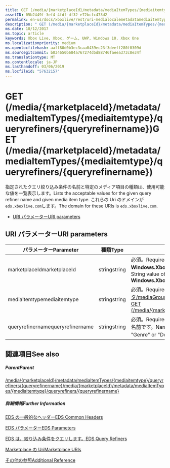 ```yaml
---
title: GET (/media/{marketplaceId}/metadata/mediaItemTypes/{mediaitemtype}/queryrefiners/{queryrefinername})
assetID: 05b2449f-3ef4-4fdf-df32-e72bcfc473d2
permalink: en-us/docs/xboxlive/rest/uri-medialocalemetadatamediaitemtypequeryrefinersqueryrefinernameget.html
description: " GET (/media/{marketplaceId}/metadata/mediaItemTypes/{mediaitemtype}/queryrefiners/{queryrefinername})"
ms.date: 10/12/2017
ms.topic: article
keywords: Xbox Live, Xbox, ゲーム, UWP, Windows 10, Xbox One
ms.localizationpriority: medium
ms.openlocfilehash: aaff80d0b3ec3caa0439ec23f3deeff280f0309d
ms.sourcegitcommit: b034650b684a767274d5d88746faeea373c8e34f
ms.translationtype: MT
ms.contentlocale: ja-JP
ms.lasthandoff: 03/06/2019
ms.locfileid: "57632157"
---
```

# <a name="get-mediamarketplaceidmetadatamediaitemtypesmediaitemtypequeryrefinersqueryrefinername"></a><span data-ttu-id="8462f-104">GET (/media/{marketplaceId}/metadata/mediaItemTypes/{mediaitemtype}/queryrefiners/{queryrefinername})</span><span class="sxs-lookup"><span data-stu-id="8462f-104">GET (/media/{marketplaceId}/metadata/mediaItemTypes/{mediaitemtype}/queryrefiners/{queryrefinername})</span></span>
<span data-ttu-id="8462f-105">指定されたクエリ絞り込み条件の名前と特定のメディア項目の種類は、使用可能な値を一覧表示します。</span><span class="sxs-lookup"><span data-stu-id="8462f-105">Lists the acceptable values for the given query refiner name and given media item type.</span></span> <span data-ttu-id="8462f-106">これらの Uri のドメインが`eds.xboxlive.com`します。</span><span class="sxs-lookup"><span data-stu-id="8462f-106">The domain for these URIs is `eds.xboxlive.com`.</span></span>
 
  * [<span data-ttu-id="8462f-107">URI パラメーター</span><span class="sxs-lookup"><span data-stu-id="8462f-107">URI parameters</span></span>](#ID4EV)
 
<a id="ID4EV"></a>

 
## <a name="uri-parameters"></a><span data-ttu-id="8462f-108">URI パラメーター</span><span class="sxs-lookup"><span data-stu-id="8462f-108">URI parameters</span></span>
 
| <span data-ttu-id="8462f-109">パラメーター</span><span class="sxs-lookup"><span data-stu-id="8462f-109">Parameter</span></span>| <span data-ttu-id="8462f-110">種類</span><span class="sxs-lookup"><span data-stu-id="8462f-110">Type</span></span>| <span data-ttu-id="8462f-111">説明</span><span class="sxs-lookup"><span data-stu-id="8462f-111">Description</span></span>| 
| --- | --- | --- | 
| <span data-ttu-id="8462f-112">marketplaceId</span><span class="sxs-lookup"><span data-stu-id="8462f-112">marketplaceId</span></span>| <span data-ttu-id="8462f-113">string</span><span class="sxs-lookup"><span data-stu-id="8462f-113">string</span></span>| <span data-ttu-id="8462f-114">必須。</span><span class="sxs-lookup"><span data-stu-id="8462f-114">Required.</span></span> <span data-ttu-id="8462f-115">文字列から取得した値、 <b>Windows.Xbox.ApplicationModel.Store.Configuration.MarketplaceId</b>します。</span><span class="sxs-lookup"><span data-stu-id="8462f-115">String value obtained from the <b>Windows.Xbox.ApplicationModel.Store.Configuration.MarketplaceId</b>.</span></span>| 
| <span data-ttu-id="8462f-116">mediaitemtype</span><span class="sxs-lookup"><span data-stu-id="8462f-116">mediaitemtype</span></span>| <span data-ttu-id="8462f-117">string</span><span class="sxs-lookup"><span data-stu-id="8462f-117">string</span></span>| <span data-ttu-id="8462f-118">必須。</span><span class="sxs-lookup"><span data-stu-id="8462f-118">Required.</span></span> <span data-ttu-id="8462f-119">値の 1 つ[取得 (/media/{marketplaceId}/メタデータ/mediaGroups/{mediagroup}/mediaItemTypes)](uri-medialocalemetadatamediagroupsmediaitemtypesget.md)します。</span><span class="sxs-lookup"><span data-stu-id="8462f-119">One of the values from [GET (/media/{marketplaceId}/metadata/mediaGroups/{mediagroup}/mediaItemTypes)](uri-medialocalemetadatamediagroupsmediaitemtypesget.md).</span></span>| 
| <span data-ttu-id="8462f-120">queryrefinername</span><span class="sxs-lookup"><span data-stu-id="8462f-120">queryrefinername</span></span>| <span data-ttu-id="8462f-121">string</span><span class="sxs-lookup"><span data-stu-id="8462f-121">string</span></span>| <span data-ttu-id="8462f-122">必須。</span><span class="sxs-lookup"><span data-stu-id="8462f-122">Required.</span></span> <span data-ttu-id="8462f-123">値が必要か、"Genre"または「10 年」など、クエリ絞り込み条件の名前です。</span><span class="sxs-lookup"><span data-stu-id="8462f-123">Name of the query refiner for which values are needed, such as "Genre" or "Decade".</span></span> <span data-ttu-id="8462f-124">QueryRefiners を参照してください。</span><span class="sxs-lookup"><span data-stu-id="8462f-124">See QueryRefiners.</span></span>| 
  
<a id="ID4EAB"></a>

 
## <a name="see-also"></a><span data-ttu-id="8462f-125">関連項目</span><span class="sxs-lookup"><span data-stu-id="8462f-125">See also</span></span>
 
<a id="ID4ECB"></a>

 
##### <a name="parent"></a><span data-ttu-id="8462f-126">Parent</span><span class="sxs-lookup"><span data-stu-id="8462f-126">Parent</span></span> 

[<span data-ttu-id="8462f-127">/media/{marketplaceId}/metadata/mediaItemTypes/{mediaitemtype}/queryrefiners/{queryrefinername}</span><span class="sxs-lookup"><span data-stu-id="8462f-127">/media/{marketplaceId}/metadata/mediaItemTypes/{mediaitemtype}/queryrefiners/{queryrefinername}</span></span>](uri-medialocalemetadatamediaitemtypequeryrefinersqueryrefinername.md)

  
<a id="ID4EMB"></a>

 
##### <a name="further-information"></a><span data-ttu-id="8462f-128">詳細情報</span><span class="sxs-lookup"><span data-stu-id="8462f-128">Further Information</span></span> 

[<span data-ttu-id="8462f-129">EDS の一般的なヘッダー</span><span class="sxs-lookup"><span data-stu-id="8462f-129">EDS Common Headers</span></span>](../../additional/edscommonheaders.md)

 [<span data-ttu-id="8462f-130">EDS パラメーター</span><span class="sxs-lookup"><span data-stu-id="8462f-130">EDS Parameters</span></span>](../../additional/edsparameters.md)

 [<span data-ttu-id="8462f-131">EDS は、絞り込み条件をクエリします。</span><span class="sxs-lookup"><span data-stu-id="8462f-131">EDS Query Refiners</span></span>](../../additional/edsqueryrefiners.md)

 [<span data-ttu-id="8462f-132">Marketplace の Uri</span><span class="sxs-lookup"><span data-stu-id="8462f-132">Marketplace URIs</span></span>](atoc-reference-marketplace.md)

 [<span data-ttu-id="8462f-133">その他の参照</span><span class="sxs-lookup"><span data-stu-id="8462f-133">Additional Reference</span></span>](../../additional/atoc-xboxlivews-reference-additional.md)

   